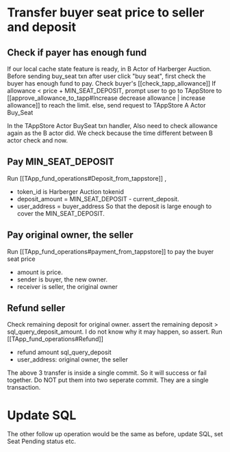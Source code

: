 # Transfer buyer seat price to seller and deposit
## Check if payer has enough fund
If our local cache state feature is ready, in B Actor of Harberger Auction. Before sending buy_seat txn after user click "buy seat", first check the buyer has enough fund to pay. Check buyer's [[check_tapp_allowance]]   If allowance  < price + MIN_SEAT_DEPOSIT, prompt user to go to TAppStore to [[approve_allowance_to_tapp#Increase decrease allowance | increase allowance]] to reach the limit. 
else, send request to TAppStore A Actor Buy_Seat

In the TAppStore Actor BuySeat txn handler, Also need to check allowance  again as the B actor did. We check because the time different between B actor check and now.
## Pay MIN_SEAT_DEPOSIT
Run [[TApp_fund_operations#Deposit_from_tappstore]] , 
- token_id is Harberger Auction tokenid
- deposit_amount = MIN_SEAT_DEPOSIT - current_deposit. 
- user_address = buyer_address
So that the deposit is large enough to cover the MIN_SEAT_DEPOSIT.

## Pay original owner, the seller
Run [[TApp_fund_operations#payment_from_tappstore]] to pay the buyer seat price
- amount is price. 
- sender is buyer, the new owner.
- receiver is seller, the original owner

## Refund seller

Check remaining deposit for original owner. 
assert the remaining deposit > sql_query_deposit_amount. I do not know why it may happen, so assert.
Run [[TApp_fund_operations#Refund]] 
- refund amount sql_query_deposit
- user_address: original owner, the seller

The above 3 transfer is inside a single commit. So it will success or fail together. Do NOT put them into two seperate commit. They are a single transaction.


# Update SQL
The other follow up operation would be the same as before, update SQL, set Seat Pending status etc.
